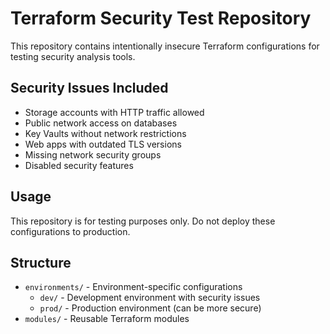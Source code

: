 # Terraform Security Test Repository

This repository contains intentionally insecure Terraform configurations for testing security analysis tools.

## Security Issues Included

- Storage accounts with HTTP traffic allowed
- Public network access on databases
- Key Vaults without network restrictions
- Web apps with outdated TLS versions
- Missing network security groups
- Disabled security features

## Usage

This repository is for testing purposes only. Do not deploy these configurations to production.

## Structure

- `environments/` - Environment-specific configurations
  - `dev/` - Development environment with security issues
  - `prod/` - Production environment (can be more secure)
- `modules/` - Reusable Terraform modules
